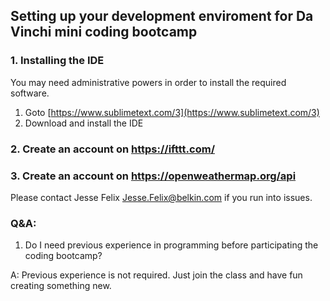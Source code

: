 ## Setting up your development enviroment for Da Vinchi mini coding bootcamp

### 1. Installing the IDE 
You may need administrative powers in order to install the required software.

1. Goto [https://www.sublimetext.com/3](https://www.sublimetext.com/3) 
2. Download and install the IDE

### 2. Create an account on https://ifttt.com/
### 3. Create an account on https://openweathermap.org/api

Please contact Jesse Felix <Jesse.Felix@belkin.com> if you run into issues.



### Q&A: 
1. Do I need previous experience in programming before participating the coding bootcamp?

A: Previous experience is not required.   Just join the class and have fun creating something new.
